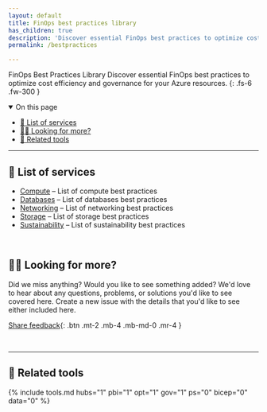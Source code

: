 ```yaml
---
layout: default
title: FinOps best practices library
has_children: true
description: 'Discover essential FinOps best practices to optimize cost efficiency and governance for your Azure resources.'
permalink: /bestpractices

---
```

<span class="fs-9 d-block mb-4">FinOps Best Practices Library</span>
Discover essential FinOps best practices to optimize cost efficiency and governance for your Azure resources.
{: .fs-6 .fw-300 }


<details open markdown="1">
   <summary class="fs-2 text-uppercase">On this page</summary>

- [📇 List of services](#-list-of-services)
- [🙋‍♀️ Looking for more?](#️-looking-for-more)
- [🧰 Related tools](#-related-tools)

</details>

---


## 📇 List of services

<!-- Sort list alphabetically for findability -->

<!--
### AI + machine learning
### Analytics
### Business applications
-->

- [Compute](compute/compute.md) – List of compute best practices
- [Databases](databases/databases.md) – List of databases best practices
- [Networking](networking/networking.md) – List of networking best practices
- [Storage](sustainability/storage.md) – List of storage best practices
- [Sustainability](sustainability/sustainability.md) – List of sustainability best practices

<br>

## 🙋‍♀️ Looking for more?

Did we miss anything? Would you like to see something added? We'd love to hear about any questions, problems, or solutions you'd like to see covered here. Create a new issue with the details that you'd like to see either included here.

[Share feedback](https://github.com/microsoft/finops-toolkit/issues/new/choose){: .btn .mt-2 .mb-4 .mb-md-0 .mr-4 }

<br>

---

## 🧰 Related tools

{% include tools.md hubs="1" pbi="1" opt="1" gov="1" ps="0" bicep="0" data="0" %}

<br>